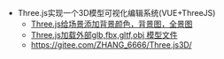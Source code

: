 - Three.js实现一个3D模型可视化编辑系统(VUE+ThreeJS)
  - [Three.js给场景添加背景颜色，背景图，全景图](https://zhuanlan.zhihu.com/p/652383219)
  - [Three.js加载外部glb,fbx,gltf,obj 模型文件](https://zhuanlan.zhihu.com/p/644016123)
  - https://gitee.com/ZHANG_6666/Three.js3D/

